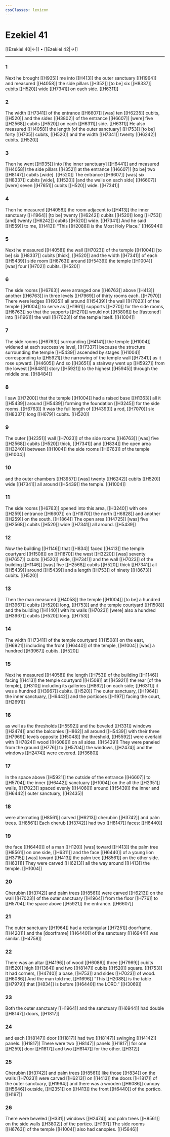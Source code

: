 ```yaml
---
cssClasses: lexicon
---
```


# Ezekiel 41

[[Ezekiel 40|←]] • [[Ezekiel 42|→]]

---

### 1
Next he brought [[H935]] me into [[H413]] the outer sanctuary [[H1964]] and measured [[H4058]] the side pillars [[H352]] [to be] six [[H8337]] cubits [[H520]] wide [[H7341]] on each side. [[H6311]]

### 2
The width [[H7341]] of the entrance [[H6607]] [was] ten [[H6235]] cubits, [[H520]] and the sides [[H3802]] of the entrance [[H6607]] [were] five [[H2568]] cubits [[H520]] on each [[H6311]] side. [[H6311]] He also measured [[H4058]] the length [of the outer sanctuary] [[H753]] [to be] forty [[H705]] cubits, [[H520]] and the width [[H7341]] twenty [[H6242]] cubits. [[H520]]

### 3
Then he went [[H935]] into [the inner sanctuary] [[H6441]] and measured [[H4058]] the side pillars [[H352]] at the entrance [[H6607]] [to be] two [[H8147]] cubits [wide]. [[H520]] The entrance [[H6607]] [was] six [[H8337]] cubits [wide], [[H520]] [and the walls on each side] [[H6607]] [were] seven [[H7651]] cubits [[H520]] wide. [[H7341]]

### 4
Then he measured [[H4058]] the room adjacent to [[H413]] the inner sanctuary [[H1964]] [to be] twenty [[H6242]] cubits [[H520]] long [[H753]] [and] twenty [[H6242]] cubits [[H520]] wide. [[H7341]] And he said [[H559]] to me, [[H413]] “This [[H2088]] is the Most Holy Place.” [[H6944]]

### 5
Next he measured [[H4058]] the wall [[H7023]] of the temple [[H1004]] [to be] six [[H8337]] cubits [thick], [[H520]] and the width [[H7341]] of each [[H5439]] side room [[H6763]] around [[H5439]] the temple [[H1004]] [was] four [[H702]] cubits. [[H520]]

### 6
The side rooms [[H6763]] were arranged one [[H6763]] above [[H413]] another [[H6763]] in three levels [[H7969]] of thirty rooms each. [[H7970]] There were ledges [[H935]] all around [[H5439]] the wall [[H7023]] of the temple [[H1004]] to serve as [[H1961]] supports [[H270]] for the side rooms, [[H6763]] so that the supports [[H270]] would not [[H3808]] be [fastened] into [[H1961]] the wall [[H7023]] of the temple itself. [[H1004]]

### 7
The side rooms [[H6763]] surrounding [[H4141]] the temple [[H1004]] widened at each successive level, [[H7337]] because the structure surrounding the temple [[H5439]] ascended by stages [[H1004]] corresponding to [[H5921]] the narrowing of the temple wall [[H7341]] as it rose upward. [[H4605]] And so [[H3651]] a stairway went up [[H5927]] from the lowest [[H8481]] story [[H5921]] to the highest [[H5945]] through the middle one. [[H8484]]

### 8
I saw [[H7200]] that the temple [[H1004]] had a raised base [[H1363]] all it [[H5439]] around [[H5439]] forming the foundation [[H3245]] for the side rooms. [[H6763]] It was the full length of [[H4393]] a rod, [[H7070]] six [[H8337]] long [[H679]] cubits. [[H520]]

### 9
The outer [[H2351]] wall [[H7023]] of the side rooms [[H6763]] [was] five [[H2568]] cubits [[H520]] thick, [[H7341]] and [[H834]] the open area [[H3240]] between [[H1004]] the side rooms [[H6763]] of the temple [[H1004]]

### 10
and the outer chambers [[H3957]] [was] twenty [[H6242]] cubits [[H520]] wide [[H7341]] all around [[H5439]] the temple. [[H1004]]

### 11
The side rooms [[H6763]] opened into this area, [[H3240]] with one [[H259]] entrance [[H6607]] on [[H1870]] the north [[H6828]] and another [[H259]] on the south. [[H1864]] The open area [[H4725]] [was] five [[H2568]] cubits [[H520]] wide [[H7341]] all around. [[H5439]]

### 12
Now the building [[H1146]] that [[H834]] faced [[H413]] the temple courtyard [[H1508]] on [[H1870]] the west [[H3220]] [was] seventy [[H7657]] cubits [[H520]] wide, [[H7341]] and the wall [[H7023]] of the building [[H1146]] [was] five [[H2568]] cubits [[H520]] thick [[H7341]] all [[H5439]] around [[H5439]] and a length [[H753]] of ninety [[H8673]] cubits. [[H520]]

### 13
Then the man measured [[H4058]] the temple [[H1004]] [to be] a hundred [[H3967]] cubits [[H520]] long, [[H753]] and the temple courtyard [[H1508]] and the building [[H1140]] with its walls [[H7023]] [were] also a hundred [[H3967]] cubits [[H520]] long. [[H753]]

### 14
The width [[H7341]] of the temple courtyard [[H1508]] on the east, [[H6921]] including the front [[H6440]] of the temple, [[H1004]] [was] a hundred [[H3967]] cubits. [[H520]]

### 15
Next he measured [[H4058]] the length [[H753]] of the building [[H1146]] facing [[H413]] the temple courtyard [[H1508]] at [[H5921]] the rear [of the temple], [[H310]] including its galleries [[H862]] on each side; [[H6311]] it was a hundred [[H3967]] cubits. [[H520]] The outer sanctuary, [[H1964]] the inner sanctuary, [[H6442]] and the porticoes [[H197]] facing the court, [[H2691]]

### 16
as well as the thresholds [[H5592]] and the beveled [[H331]] windows [[H2474]] and the balconies [[H862]] all around [[H5439]] with their three [[H7969]] levels opposite [[H5048]] the threshold, [[H5592]] were overlaid with [[H7824]] wood [[H6086]] on all sides. [[H5439]] They were paneled from the ground [[H776]] to [[H5704]] the windows, [[H2474]] and the windows [[H2474]] were covered. [[H3680]]

### 17
In the space above [[H5921]] the outside of the entrance [[H6607]] to [[H5704]] the inner [[H6442]] sanctuary [[H1004]] on the all the [[H2351]] walls, [[H7023]] spaced evenly [[H4060]] around [[H5439]] the inner and [[H6442]] outer sanctuary, [[H2435]]

### 18
were alternating [[H8561]] carved [[H6213]] cherubim [[H3742]] and palm trees. [[H8561]] Each cherub [[H3742]] had two [[H8147]] faces: [[H6440]]

### 19
the face [[H6440]] of a man [[H120]] [was] toward [[H413]] the palm tree [[H8561]] on one side, [[H6311]] and the face [[H6440]] of a young lion [[H3715]] [was] toward [[H413]] the palm tree [[H8561]] on the other side. [[H6311]] They were carved [[H6213]] all the way around [[H413]] the temple. [[H1004]]

### 20
Cherubim [[H3742]] and palm trees [[H8561]] were carved [[H6213]] on the wall [[H7023]] of the outer sanctuary [[H1964]] from the floor [[H776]] to [[H5704]] the space above [[H5921]] the entrance. [[H6607]]

### 21
The outer sanctuary [[H1964]] had a rectangular [[H7251]] doorframe, [[H4201]] and the [doorframe] [[H6440]] of the sanctuary [[H6944]] was similar. [[H4758]]

### 22
There was an altar [[H4196]] of wood [[H6086]] three [[H7969]] cubits [[H520]] high [[H1364]] and two [[H8147]] cubits [[H520]] square. [[H753]] It had corners, [[H4740]] a base, [[H753]] and sides [[H7023]] of wood. [[H6086]] And the man told me, [[H1696]] “This [[H2088]] is the table [[H7979]] that [[H834]] is before [[H6440]] the LORD.” [[H3069]]

### 23
Both the outer sanctuary [[H1964]] and the sanctuary [[H6944]] had double [[H8147]] doors, [[H1817]]

### 24
and each [[H8147]] door [[H1817]] had two [[H8147]] swinging [[H4142]] panels. [[H1817]] There were two [[H8147]] panels [[H1817]] for one [[H259]] door [[H1817]] and two [[H8147]] for the other. [[H312]]

### 25
Cherubim [[H3742]] and palm trees [[H8561]] like those [[H834]] on the walls [[H7023]] were carved [[H6213]] on [[H413]] the doors [[H1817]] of the outer sanctuary, [[H1964]] and there was a wooden [[H6086]] canopy [[H5646]] outside, [[H2351]] on [[H413]] the front [[H6440]] of the portico. [[H197]]

### 26
There were beveled [[H331]] windows [[H2474]] and palm trees [[H8561]] on the side walls [[H3802]] of the portico. [[H197]] The side rooms [[H6763]] of the temple [[H1004]] also had canopies. [[H5646]]

